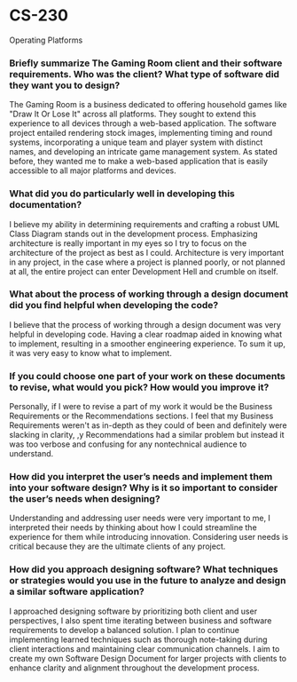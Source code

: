 # CS-230
Operating Platforms


### Briefly summarize The Gaming Room client and their software requirements. Who was the client? What type of software did they want you to design?

The Gaming Room is a business dedicated to offering household games like "Draw It Or Lose It" across all platforms. They sought to extend this experience to all devices through a web-based application. The software project entailed rendering stock images, implementing timing and round systems, incorporating a unique team and player system with distinct names, and developing an intricate game management system. As stated before, they wanted me to make a web-based application that is easily accessible to all major platforms and devices.

### What did you do particularly well in developing this documentation?

I believe my ability in determining requirements and crafting a robust UML Class Diagram stands out in the development process. Emphasizing architecture is really important in my eyes so I try to focus on the architecture of the project as best as I could. Architecture is very important in any project, in the case where a project is planned poorly, or not planned at all, the entire project can enter Development Hell and crumble on itself.

### What about the process of working through a design document did you find helpful when developing the code?

I believe that the process of working through a design document was very helpful in developing code. Having a clear roadmap aided in knowing what to implement, resulting in a smoother engineering experience. To sum it up, it was very easy to know what to implement.

### If you could choose one part of your work on these documents to revise, what would you pick? How would you improve it?
Personally, if I were to revise a part of my work it would be the Business Requirements or the Recommendations sections. I feel that my Business Requirements weren't as in-depth as they could of been and definitely were slacking in clarity, ,y Recommendations had a similar problem but instead it was too verbose and confusing for any nontechnical audience to understand. 

### How did you interpret the user’s needs and implement them into your software design? Why is it so important to consider the user’s needs when designing?

Understanding and addressing user needs were very important to me, I interpreted their needs by thinking about how I could streamline the experience for them while introducing innovation. Considering user needs is critical because they are the ultimate clients of any project. 

### How did you approach designing software? What techniques or strategies would you use in the future to analyze and design a similar software application?

I approached designing software by prioritizing both client and user perspectives, I also spent time iterating between business and software requirements to develop a balanced solution. I plan to continue implementing learned techniques such as thorough note-taking during client interactions and maintaining clear communication channels. I aim to create my own Software Design Document for larger projects with clients to enhance clarity and alignment throughout the development process.

